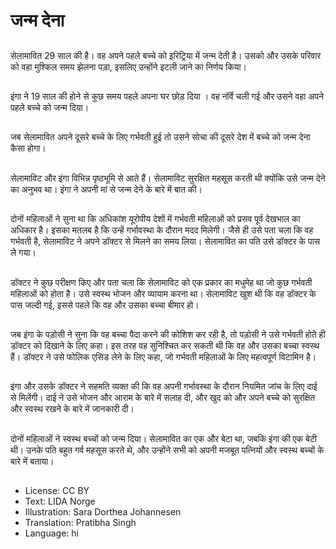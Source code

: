 # जन्म देना

##
सेलामावित 29 साल की है। वह अपने पहले बच्चे को इरिट्रिया में जन्म देती है। उसको और उसके परिवार को वहा मुश्किल समय झेलना पड़ा, इसलिए उन्होंने इटली जाने का निर्णय किया।

##
इंगा ने 19 साल की होने से कुछ समय पहले अपना घर छोड़ दिया । वह नॉर्वे चली गई और उसने वहा अपने पहले बच्चे को जन्म दिया।

##
जब सेलामावित अपने दूसरे बच्चे के लिए गर्भवती हुई तो उसने सोचा की दूसरे देश में बच्चे को जन्म देना कैसा होगा।

##
सेलामाविट और इंगा विभिन्न पृष्ठभूमि से आते हैं। सेलामाविट सुरक्षित महसूस करती थी क्योंकि उसे जन्म देने का अनुभव था। इंगा ने अपनी मां से जन्म देने के बारे में बात की।

##
दोनों महिलाओं ने सुना था कि अधिकांश यूरोपीय देशों में गर्भवती महिलाओं को प्रसव पूर्व देखभाल का अधिकार है। इसका मतलब है कि उन्हें गर्भावस्था के दौरान मदद मिलेगी। जैसे ही उसे पता चला कि वह गर्भवती है, सेलामाविट ने अपने डॉक्टर से मिलने का समय लिया। सेलामावित का पति उसे डॉक्टर के पास ले गया।

##
डॉक्टर ने कुछ परीक्षण किए और पता चला कि सेलामाविट को एक प्रकार का मधुमेह था जो कुछ गर्भवती महिलाओं को होता है। उसे स्वस्थ भोजन और व्यायाम करना था। सेलामाविट खुश थी कि वह डॉक्टर के पास जल्दी गई, इससे पहले कि वह और उसका बच्चा बीमार हो।

##
जब इंगा के पड़ोसी ने सुना कि वह बच्चा पैदा करने की कोशिश कर रही है, तो पड़ोसी ने उसे गर्भवती होते ही डॉक्टर को दिखाने के लिए कहा। इस तरह वह सुनिश्चित कर सकती थी कि वह और उसका बच्चा स्वस्थ हैं। डॉक्टर ने उसे फोलिक एसिड लेने के लिए कहा, जो गर्भवती महिलाओं के लिए महत्वपूर्ण विटामिन है।

##
इंगा और उसके डॉक्टर ने सहमति व्यक्त की कि वह अपनी गर्भावस्था के दौरान नियमित जांच के लिए दाई से मिलेंगी। दाई ने उसे भोजन और आराम के बारे में सलाह दी, और खुद को और अपने बच्चे को सुरक्षित और स्वस्थ रखने के बारे में जानकारी दी।

##
दोनों महिलाओं ने स्वस्थ बच्चों को जन्म दिया। सेलामावित का एक और बेटा था, जबकि इंगा की एक बेटी थी। उनके पति बहुत गर्व महसूस करते थे, और उन्होंने सभी को अपनी मजबूत पत्नियों और स्वस्थ बच्चों के बारे में बताया।

##
* License: CC BY
* Text: LIDA Norge
* Illustration: Sara Dorthea Johannesen
* Translation: Pratibha Singh
* Language: hi
